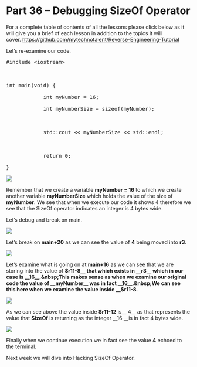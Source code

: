 # Part 36 – Debugging SizeOf Operator

For a complete table of contents of all the lessons please click below as it will give you a brief of each lesson in addition to the topics it will cover.&nbsp;https://github.com/mytechnotalent/Reverse-Engineering-Tutorial

Let’s re-examine our code.

<pre spellcheck="false">#include &lt;iostream&gt;

&nbsp;

int main(void) {

&nbsp;&nbsp;&nbsp;&nbsp;&nbsp;&nbsp;&nbsp;&nbsp;&nbsp;&nbsp;&nbsp; int myNumber = 16;

&nbsp;&nbsp;&nbsp;&nbsp;&nbsp;&nbsp;&nbsp;&nbsp;&nbsp;&nbsp;&nbsp; int myNumberSize = sizeof(myNumber);

&nbsp;

&nbsp;&nbsp;&nbsp;&nbsp;&nbsp;&nbsp;&nbsp;&nbsp;&nbsp;&nbsp;&nbsp; std::cout &lt;&lt; myNumberSize &lt;&lt; std::endl;

&nbsp;

&nbsp;&nbsp;&nbsp;&nbsp;&nbsp;&nbsp;&nbsp;&nbsp;&nbsp;&nbsp;&nbsp; return 0;

}
</pre>

<div class="slate-resizable-image-embed slate-image-embed__resize-full-width"><img src="https://media-exp1.licdn.com/dms/image/C4E12AQHgptQ_VQwSZw/article-inline_image-shrink_1000_1488/0/1524823603695?e=1614211200&amp;v=beta&amp;t=JE95HGnqcS65BCLU9o0VR_kaRgDv8pkvxCd92GsjBxs"/></div>

Remember that we create a variable __myNumber = 16__ to which we create another variable __myNumberSize__ which holds the value of the size of __myNumber__.&nbsp;We see that when we execute our code it shows 4 therefore we see that the SizeOf operator indicates an integer is 4 bytes wide.

Let’s debug and break on main.

<div class="slate-resizable-image-embed slate-image-embed__resize-full-width"><img src="https://media-exp1.licdn.com/dms/image/C4E12AQEUTym-EpArug/article-inline_image-shrink_1000_1488/0/1524823663114?e=1614211200&amp;v=beta&amp;t=a-UOAx5zKYDuuidewLOUyojPbLzpbPOTtwmkTp5m1e8"/></div>

Let’s break on __main+20__ as we can see the value of __4__ being moved into __r3__.

<div class="slate-resizable-image-embed slate-image-embed__resize-full-width"><img src="https://media-exp1.licdn.com/dms/image/C4E12AQG3JSeuH4rvdw/article-inline_image-shrink_1000_1488/0/1524823735285?e=1614211200&amp;v=beta&amp;t=c-aAhv1tX9TMJfT7RrnP46mvWGSHfNj_wjpNi013s9k"/></div>

Let’s examine what is going on at __main+16__ as we can see that we are storing into the value of __$r11-8__ that which exists in __r3__ which in our case is __16__.&nbsp;This makes sense as when we examine our original code the value of __myNumber__ was in fact __16__.&nbsp;We can see this here when we examine the value inside __$r11-8__.

<div class="slate-resizable-image-embed slate-image-embed__resize-full-width"><img src="https://media-exp1.licdn.com/dms/image/C4E12AQHHobJZaa2g0w/article-inline_image-shrink_1000_1488/0/1524823766343?e=1614211200&amp;v=beta&amp;t=MnA-lXx0X037uMcHovipABMEDTU9qkBAFhNT-T1eo-0"/></div>

As we can see above the value inside __$r11-12__ is__ 4__ as that represents the value that __SizeOf__ is returning as the integer __16 __is in fact 4 bytes wide.

<div class="slate-resizable-image-embed slate-image-embed__resize-full-width"><img src="https://media-exp1.licdn.com/dms/image/C4E12AQGPlLoacEIaIQ/article-inline_image-shrink_1000_1488/0/1524823791885?e=1614211200&amp;v=beta&amp;t=oLfyQR0QByyxrlAAsBBb7fm5Bhip3qLL1y1Ecxfnzh0"/></div>

Finally when we continue execution we in fact see the value __4__ echoed to the terminal.

Next week we will dive into Hacking SizeOf Operator.